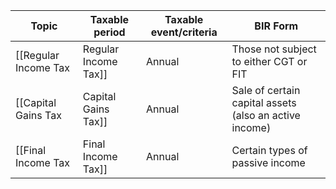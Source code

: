 
| Topic                  | Taxable period | Taxable event/criteria                                 | BIR Form                                                  |
| ---------------------- | -------------- | ------------------------------------------------------ | --------------------------------------------------------- |
| [[Regular Income Tax|Regular Income Tax]] | Annual         | Those not subject to either CGT or FIT                 | 1701 for Individuals;<br>1702 for Corporations            |
| [[Capital Gains Tax|Capital Gains Tax]]  | Annual         | Sale of certain capital assets (also an active income) | 1706 for [[Real Property|Real Property]] sales;<br>1707 for Stock sales |
| [[Final Income Tax|Final Income Tax]]   | Annual         | Certain types of passive income                        |                                                           |
